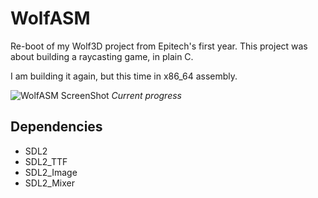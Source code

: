 # WolfASM

Re-boot of my Wolf3D project from Epitech's first year.
This project was about building a raycasting game, in plain C.

I am building it again, but this time in x86_64 assembly.


![WolfASM ScreenShot](http://i.imgur.com/ruzBFj8.png "WolfASM ScreenShot")
 _Current progress_

## Dependencies

* SDL2
* SDL2_TTF
* SDL2_Image
* SDL2_Mixer

